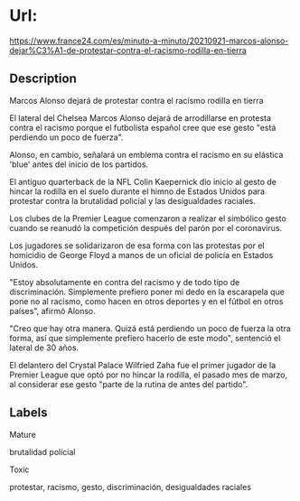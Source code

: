 # Url: 

https://www.france24.com/es/minuto-a-minuto/20210921-marcos-alonso-dejar%C3%A1-de-protestar-contra-el-racismo-rodilla-en-tierra

## Description 

Marcos Alonso dejará de protestar contra el racismo rodilla en tierra

El lateral del Chelsea Marcos Alonso dejará de arrodillarse en protesta contra el racismo porque el futbolista español cree que ese gesto "está perdiendo un poco de fuerza".

Alonso, en cambio, señalará un emblema contra el racismo en su elástica 'blue' antes del inicio de los partidos.

El antiguo quarterback de la NFL Colin Kaepernick dio inicio al gesto de hincar la rodilla en el suelo durante el himno de Estados Unidos para protestar contra la brutalidad policial y las desigualdades raciales.

Los clubes de la Premier League comenzaron a realizar el simbólico gesto cuando se reanudó la competición después del parón por el coronavirus.

Los jugadores se solidarizaron de esa forma con las protestas por el homicidio de George Floyd a manos de un oficial de policía en Estados Unidos.

"Estoy absolutamente en contra del racismo y de todo tipo de discriminación. Simplemente prefiero poner mi dedo en la escarapela que pone no al racismo, como hacen en otros deportes y en el fútbol en otros países", afirmó Alonso.

"Creo que hay otra manera. Quizá está perdiendo un poco de fuerza la otra forma, así que simplemente prefiero hacerlo de este modo", sentenció el lateral de 30 años.

El delantero del Crystal Palace Wilfried Zaha fue el primer jugador de la Premier League que optó por no hincar la rodilla, el pasado mes de marzo, al considerar ese gesto "parte de la rutina de antes del partido".

## Labels 

Mature

brutalidad policial 

Toxic

protestar, racismo, gesto, discriminación, desigualdades raciales

